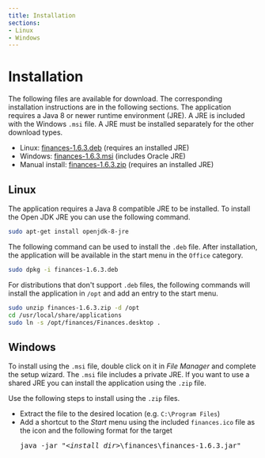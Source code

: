 ```yaml
---
title: Installation
sections:
- Linux
- Windows
---
```

# Installation

The following files are available for download.  The corresponding installation
instructions are in the following sections.  The application requires a Java 8
or newer runtime environment (JRE).  A JRE is included with the Windows `.msi`
file.  A JRE must be installed separately for the other download types.

* Linux: [finances-1.6.3.deb](https://github.com/jonestimd/finances/releases/download/v1.6.3/finances-1.6.3.deb)
  (requires an installed JRE)
* Windows: [finances-1.6.3.msi](https://github.com/jonestimd/finances/releases/download/v1.6.3/finances-1.6.3.msi)
  (includes Oracle JRE)
* Manual install: [finances-1.6.3.zip](https://github.com/jonestimd/finances/releases/download/v1.6.3/finances-1.6.3.zip)
  (requires an installed JRE)

## Linux
The application requires a Java 8 compatible JRE to be installed.
To install the Open JDK JRE you can use the following command.
```sh
sudo apt-get install openjdk-8-jre
```

The following command can be used to install the `.deb` file.  After installation,
the application will be available in the start menu in the `Office` category.
```sh
sudo dpkg -i finances-1.6.3.deb
```

For distributions that don't support `.deb` files, the following commands
will install the application in `/opt` and add an entry to the start menu.
```sh
sudo unzip finances-1.6.3.zip -d /opt
cd /usr/local/share/applications
sudo ln -s /opt/finances/Finances.desktop .
```

## Windows
To install using the `.msi` file, double click on it in *File Manager* and
complete the setup wizard.  The `.msi` file includes a private JRE.
If you want to use a shared JRE you can install the application using
the `.zip` file.

Use the following steps to install using the `.zip` files.
* Extract the file to the desired location (e.g. `C:\Program Files`)
* Add a shortcut to the *Start* menu using the included `finances.ico`
  file as the icon and the following format for the target
  <pre class="highlight">
  java -jar "<em>&lt;install dir&gt;</em>\finances\finances-1.6.3.jar"
  </pre>